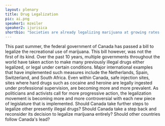 ```yaml
---
layout: plenary
title: Drug Legalization
pic: ai.png
speaker1: mzeiler
speaker2: ijurisica
shortbio: "Societies are already legalizing marijuana at growing rates. Does this provide more harms than benefits? As well, this opens the debate to legalizing other drugs. Where should governments/societies draw the line?"
---
```


This past summer, the federal government of Canada has passed a bill to legalize the recreational use of marijuana. This bill however, was not the first of its kind. Over the past 10 years, multiple governments throughout the world have taken action to make many previously illegal drugs either legalized, or legal under certain conditions. Major international examples that have implemented such measures include the Netherlands, Spain, Switzerland, and South Africa. Even within Canada, safe injection sites, sites where hard drugs such as cocaine and heroine are legally ingested under professional supervision, are becoming more and more prevalent. As politicians and activists call for more progressive action, the legalization movement is becoming more and more controversial with each new piece of legislature that is implemented. Should Canada take further steps to legalize other presently illegal drugs? Should Canada take a step back and reconsider its decision to legalize marijuana entirely? Should other countries follow Canada's lead? 

